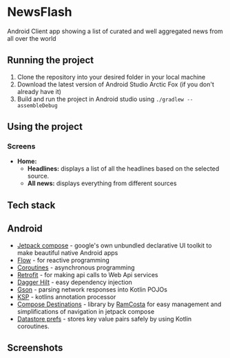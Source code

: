 # NewsFlash
Android Client app showing a list of curated and well aggregated news from all over the world

## Running the project
1. Clone the repository into your desired folder in your local machine
2. Download the latest version of Android Studio Arctic Fox (if you don't already have it)
3. Build and run the project in Android studio using ```./gradlew --assembleDebug ```

## Using the project
### Screens
* **Home:**
  * **Headlines:** displays a list of all the headlines based on the selected source.
  * **All news:** displays everything from different sources

## Tech stack
## Android
  * [Jetpack compose](https://developer.android.com/jetpack/compose) - google's own unbundled declarative UI toolkit to make beautiful native Android apps
  * [Flow](https://kotlinlang.org) - for reactive programming
  * [Coroutines]() - asynchronous programming
  * [Retrofit]() - for making api calls to Web Api services
  * [Dagger Hilt]() - easy dependency injection
  * [Gson]() - parsing network responses into Kotlin POJOs
  * [KSP]() - kotlins annotation processor
  * [Compose Destinations]() - library by [RamCosta](https://github.com/raamcosta/compose-destinations) for easy management and simplifications of navigation in jetpack compose
  * [Datastore prefs]() - stores key value pairs safely by using Kotlin coroutines.
 ## Screenshots
 

